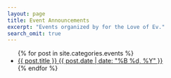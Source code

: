 ```yaml
---
layout: page
title: Event Announcements
excerpt: "Events organized by for the Love of Ev."
search_omit: true
---
```


<ul class="post-list">
{% for post in site.categories.events %} 
  <li><article><a href="{{ site.url }}{{ post.url }}"><i class="fa fa-calendar-o"></i> {{ post.title }} <span class="entry-date"><time datetime="{{ post.date | date_to_xmlschema }}">{{ post.date | date: "%B %d, %Y" }}</time></span></a></article></li>
{% endfor %}
</ul>
